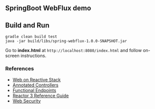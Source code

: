 ## SpringBoot WebFlux demo

## Build and Run
```
gradle clean build test
java -jar build/libs/spring-webflux-1.0.0-SNAPSHOT.jar
```
Go to __index.html__ at ``http://localhost:8080/index.html`` and follow on-screen instructions.


### References
* [Web on Reactive Stack](https://docs.spring.io/spring-framework/docs/current/reference/html/web-reactive.html)
* [Annotated Controllers](https://docs.spring.io/spring-framework/docs/current/reference/html/web-reactive.html#webflux-controller)
* [Functional Endpoints](https://docs.spring.io/spring-framework/docs/current/reference/html/web-reactive.html#webflux-fn)
* [Reactor 3 Reference Guide](https://projectreactor.io/docs/core/release/reference/index.html)
* [Web Security](https://docs.spring.io/spring-framework/docs/current/reference/html/web-reactive.html#webflux-web-security)
